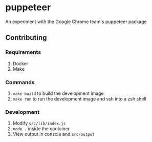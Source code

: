 # puppeteer

An experiment with the Google Chrome team's puppeteer package

## Contributing

### Requirements

1. Docker
1. Make

### Commands

1. `make build` to build the development image
1. `make run` to run the development image and ssh into a zsh shell

### Development

1. Modify `src/lib/index.js`
1. `node .` inside the container
1. View output in console and `src/output`
